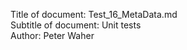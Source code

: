 ﻿Title of document\: Test\_16\_MetaData\.md  
Subtitle of document\: Unit tests  
Author\: Peter Waher

